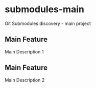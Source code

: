 # submodules-main
Git Submodules discovery - main project

## Main Feature
Main Description 1

## Main Feature
Main Description 2
